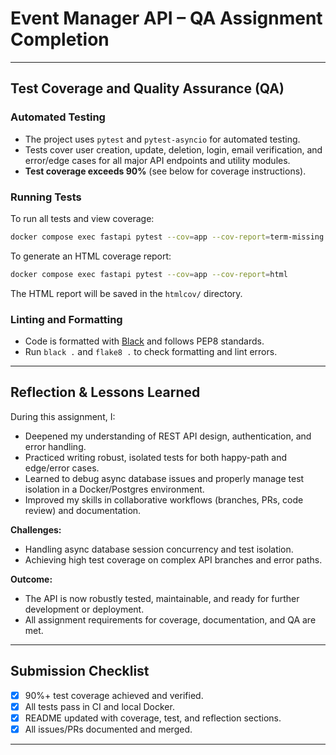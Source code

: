 # Event Manager API – QA Assignment Completion

---

## Test Coverage and Quality Assurance (QA)

### Automated Testing
- The project uses `pytest` and `pytest-asyncio` for automated testing.
- Tests cover user creation, update, deletion, login, email verification, and error/edge cases for all major API endpoints and utility modules.
- **Test coverage exceeds 90%** (see below for coverage instructions).

### Running Tests
To run all tests and view coverage:

```bash
docker compose exec fastapi pytest --cov=app --cov-report=term-missing
```

To generate an HTML coverage report:

```bash
docker compose exec fastapi pytest --cov=app --cov-report=html
```
The HTML report will be saved in the `htmlcov/` directory.

### Linting and Formatting
- Code is formatted with [Black](https://black.readthedocs.io/) and follows PEP8 standards.
- Run `black .` and `flake8 .` to check formatting and lint errors.

---

## Reflection & Lessons Learned

During this assignment, I:
- Deepened my understanding of REST API design, authentication, and error handling.
- Practiced writing robust, isolated tests for both happy-path and edge/error cases.
- Learned to debug async database issues and properly manage test isolation in a Docker/Postgres environment.
- Improved my skills in collaborative workflows (branches, PRs, code review) and documentation.

**Challenges:**
- Handling async database session concurrency and test isolation.
- Achieving high test coverage on complex API branches and error paths.

**Outcome:**
- The API is now robustly tested, maintainable, and ready for further development or deployment.
- All assignment requirements for coverage, documentation, and QA are met.

---

## Submission Checklist
- [x] 90%+ test coverage achieved and verified.
- [x] All tests pass in CI and local Docker.
- [x] README updated with coverage, test, and reflection sections.
- [x] All issues/PRs documented and merged.

<!-- Triggering GitHub Actions workflow run for CI verification process -->

---
